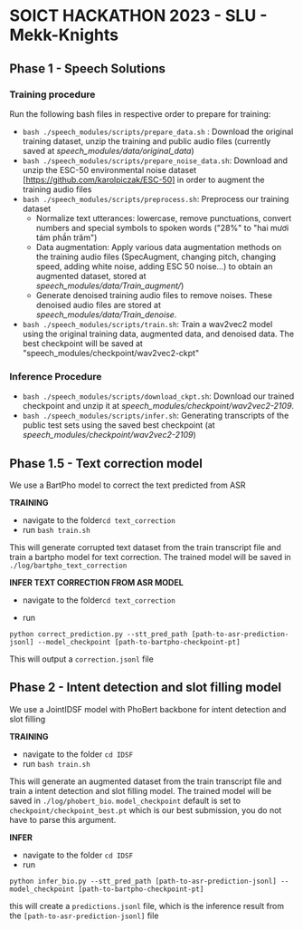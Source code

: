 # SOICT HACKATHON 2023 - SLU - Mekk-Knights
## Phase 1 - Speech Solutions
### Training procedure

Run the following bash files in respective order to prepare for training:
- ```bash ./speech_modules/scripts/prepare_data.sh``` : Download the original training dataset, unzip the training and public audio files (currently saved at *speech_modules/data/original_data*)
- ```bash ./speech_modules/scripts/prepare_noise_data.sh```: Download and unzip the ESC-50 environmental noise dataset [https://github.com/karolpiczak/ESC-50] in order to augment the training audio files
- ```bash ./speech_modules/scripts/preprocess.sh```: Preprocess our training dataset
    + Normalize text utterances: lowercase, remove punctuations, convert numbers and special symbols to spoken words ("28%" to "hai mươi tám phần trăm")
    + Data augmentation: Apply various data augmentation methods on the training audio files (SpecAugment, changing pitch, changing speed, adding white noise, adding ESC 50 noise...) to obtain an augmented dataset, stored at *speech_modules/data/Train_augment/*)
    + Generate denoised training audio files to remove noises. These denoised audio files are stored at *speech_modules/data/Train_denoise*.
- ```bash ./speech_modules/scripts/train.sh```: Train a wav2vec2 model using the original training data, augmented data, and denoised data. The best checkpoint will be saved at "speech_modules/checkpoint/wav2vec2-ckpt"

### Inference Procedure
- ```bash ./speech_modules/scripts/download_ckpt.sh```: Download our trained checkpoint and unzip it at *speech_modules/checkpoint/wav2vec2-2109*.
- ```bash ./speech_modules/scripts/infer.sh```: Generating transcripts of the public test sets using the saved best checkpoint (at *speech_modules/checkpoint/wav2vec2-2109*)


## Phase 1.5 - Text correction model

We use a BartPho model to correct the text predicted from ASR

**TRAINING**
* navigate to the folder```cd text_correction```
* run ```bash train.sh```

This will generate corrupted text dataset from the train transcript file and train a bartpho model for text correction. The trained model will be saved in ```./log/bartpho_text_correction```

**INFER TEXT CORRECTION FROM ASR MODEL**
* navigate to the folder```cd text_correction```

* run 

```
python correct_prediction.py --stt_pred_path [path-to-asr-prediction-jsonl] --model_checkpoint [path-to-bartpho-checkpoint-pt]
```

This will output a ```correction.jsonl``` file

## Phase 2 - Intent detection and slot filling model

We use a JointIDSF model with PhoBert backbone for intent detection and slot filling 

**TRAINING**

* navigate to the folder ```cd IDSF```
* run ```bash train.sh```

This will generate an augmented dataset from the train transcript file and train a intent detection and slot filling model.
The trained model will be saved in ```./log/phobert_bio```. ```model_checkpoint``` default is set to ```checkpoint/checkpoint_best.pt``` which is our best submission, you do not have to parse this argument.

**INFER**
* navigate to the folder ```cd IDSF```
* run 
```
python infer_bio.py --stt_pred_path [path-to-asr-prediction-jsonl] --model_checkpoint [path-to-bartpho-checkpoint-pt]
```
this will create a ```predictions.jsonl``` file, which is the inference result from the ```[path-to-asr-prediction-jsonl]``` file


